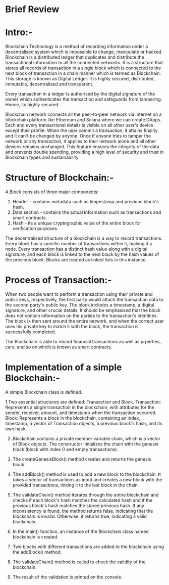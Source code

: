 # Brief Review

# Intro:-
Blockchain Technology is a method of recording information under a decentralised system which is impossible to change, manipulate or hacked. Blockchain is a  distributed ledger that duplicates and distribute the transactional information to all the connected networks. It is a structure that stores all records of transaction in a single block which is connected to the next block of transaction in a chain manner which is termed as Blockchain. This storage is known as Digital Ledger. It is highly secured, distributed, immutable, decentralised and transparent.

Every transaction in a ledger is authorised by the digital signature of the owner which authenticates the transaction and safeguards from tampering. Hence, its highly secured.

Blockchain network connects all the peer-to-peer network via internet on a blockchain platform like Ethereum and Solana where we can create DApps. Each and every transactional details is visible on all other user's device except their profile. When the user commit a transaction, it attains finality and it can't be changed by anyone. Once if anyone tries to tamper the network or any transaction, it applies to their network alone and all other devices remains unchanged. This feature ensures the integrity of the data and prevents double spending, providing a high level of security and trust in Blockchain types and sustainability.

# Structure of Blockchain:-

A Block consists of three major components:
1) Header - contains metadata such as timpestamp and previous block's hash.
2) Data section - contains the actual information such as transactions and smart contracts.
3) Hash - its a unique cryptographic value of the entire block for verification purposes.

The decentralised structure of a blockchain is a way to record transactions. Every block has a specific number of transactions within it, making it a node. Every transaction has a distinct hash value along with a digital signature, and each block is linked to the next block by the hash values of the previous block. Blocks are treated as linked lists in this instance.

# Process of Transaction:-

When two people want to perform a transaction using their private and public keys, respectively, the first party would attach the transaction data to the second party's public key. The block includes a timestamp, a digital signature, and other crucial details. It should be emphasised that the block does not contain information on the parties to the transaction's identities. The block is then sent around the entire network, and when the correct user uses his private key to match it with the block, the transaction is successfully completed.

The Blockchain is able to record financial transactions as well as prperties, cars, and so on which is known as smart contracts.

# Implementation of a simple Blockchain:-

A simple Blockchain class is defined.

1.Two essential structures are defined: Transaction and Block.
Transaction: Represents a single transaction in the blockchain, with attributes for the sender, receiver, amount, and timestamp when the transaction occurred.
Block: Represents a block in the blockchain, containing an index, timestamp, a vector of Transaction objects, a previous block's hash, and its own hash.

2. Blockchain contains a private member variable chain, which is a vector of Block objects. The constructor initializes the chain with the genesis block (block with index 0 and empty transactions).

4. The createGenesisBlock() method creates and returns the genesis block.

5. The addBlock() method is used to add a new block to the blockchain. It takes a vector of transactions as input and creates a new block with the provided transactions, linking it to the last block in the chain.

6. The validateChain() method iterates through the entire blockchain and checks if each block's hash matches the calculated hash and if the previous block's hash matches the stored previous hash. If any inconsistency is found, the method returns false, indicating that the blockchain is invalid. Otherwise, it returns true, indicating a valid blockchain.

7. In the main() function, an instance of the Blockchain class named blockchain is created.

8. Two blocks with different transactions are added to the blockchain using the addBlock() method.

9. The validateChain() method is called to check the validity of the blockchain.

10. The result of the validation is printed on the console.




